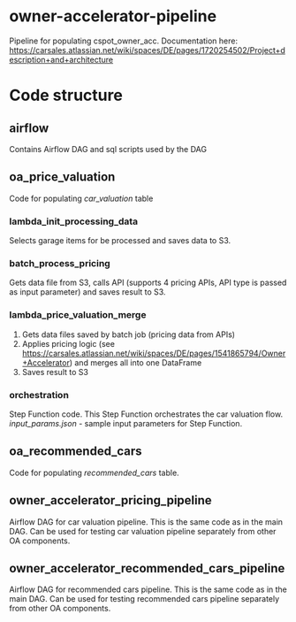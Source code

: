 # owner-accelerator-pipeline
Pipeline for populating cspot_owner_acc. Documentation here: https://carsales.atlassian.net/wiki/spaces/DE/pages/1720254502/Project+description+and+architecture

# Code structure

## airflow
Contains Airflow DAG and sql scripts used by the DAG

## oa_price_valuation
Code for populating *car_valuation* table

### lambda_init_processing_data
Selects garage items for be processed and saves data to S3.

### batch_process_pricing
Gets data file from S3, calls API (supports 4 pricing APIs, API type is passed as input parameter) and saves result to S3.

### lambda_price_valuation_merge
1. Gets data files saved by batch job (pricing data from APIs)
2. Applies pricing logic (see https://carsales.atlassian.net/wiki/spaces/DE/pages/1541865794/Owner+Accelerator) and merges all into one DataFrame
3. Saves result to S3

### orchestration
Step Function code. This Step Function orchestrates the car valuation flow.
*input_params.json* - sample input parameters for Step Function.

## oa_recommended_cars
Code for populating *recommended_cars* table.

## owner_accelerator_pricing_pipeline
Airflow DAG for car valuation pipeline. This is the same code as in the main DAG. Can be used for testing car valuation pipeline separately from other OA components.

## owner_accelerator_recommended_cars_pipeline
Airflow DAG for recommended cars pipeline. This is the same code as in the main DAG. Can be used for testing recommended cars pipeline separately from other OA components.